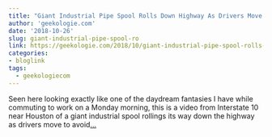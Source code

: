 ```yaml
---
title: "Giant Industrial Pipe Spool Rolls Down Highway As Drivers Move To Avoid It"
author: 'geekologie.com'
date: '2018-10-26'
slug: giant-industrial-pipe-spool-ro
link: https://geekologie.com/2018/10/giant-industrial-pipe-spool-rolls-down-h.php
categories:
- bloglink
tags:
  - geekologiecom
---
```


Seen here looking exactly like one of the daydream fantasies I have while commuting to work on a Monday morning, this is a video from Interstate 10 near Houston of a giant industrial spool rollings its way down the highway as drivers move to avoid[... <i class="fas fa-external-link-alt"></i>](https://geekologie.com/2018/10/giant-industrial-pipe-spool-rolls-down-h.php)


